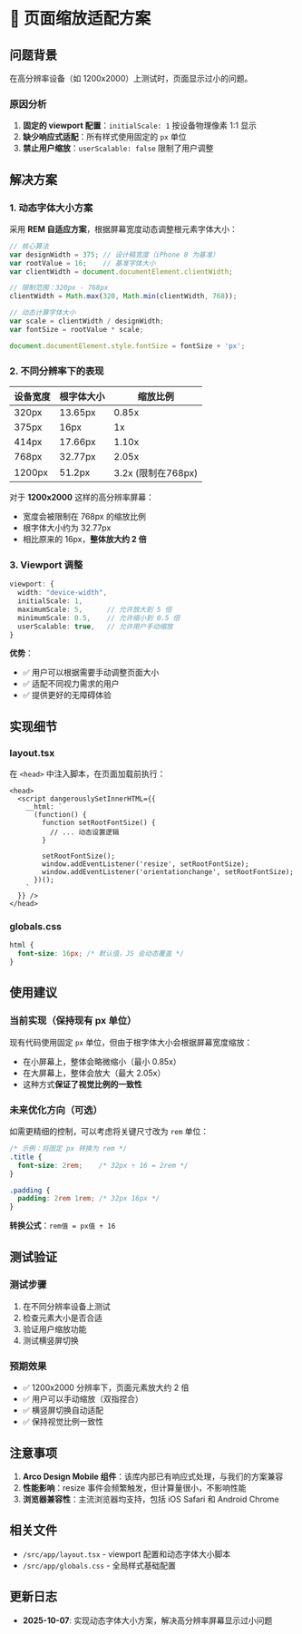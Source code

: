# 📱 页面缩放适配方案

## 问题背景

在高分辨率设备（如 1200x2000）上测试时，页面显示过小的问题。

### 原因分析

1. **固定的 viewport 配置**：`initialScale: 1` 按设备物理像素 1:1 显示
2. **缺少响应式适配**：所有样式使用固定的 `px` 单位
3. **禁止用户缩放**：`userScalable: false` 限制了用户调整

## 解决方案

### 1. 动态字体大小方案

采用 **REM 自适应方案**，根据屏幕宽度动态调整根元素字体大小：

```javascript
// 核心算法
var designWidth = 375; // 设计稿宽度（iPhone 8 为基准）
var rootValue = 16;    // 基准字体大小
var clientWidth = document.documentElement.clientWidth;

// 限制范围：320px - 768px
clientWidth = Math.max(320, Math.min(clientWidth, 768));

// 动态计算字体大小
var scale = clientWidth / designWidth;
var fontSize = rootValue * scale;

document.documentElement.style.fontSize = fontSize + 'px';
```

### 2. 不同分辨率下的表现

| 设备宽度 | 根字体大小 | 缩放比例 |
|---------|-----------|---------|
| 320px   | 13.65px   | 0.85x   |
| 375px   | 16px      | 1x      |
| 414px   | 17.66px   | 1.10x   |
| 768px   | 32.77px   | 2.05x   |
| 1200px  | 51.2px    | 3.2x (限制在768px) |

对于 **1200x2000** 这样的高分辨率屏幕：
- 宽度会被限制在 768px 的缩放比例
- 根字体大小约为 32.77px
- 相比原来的 16px，**整体放大约 2 倍**

### 3. Viewport 调整

```typescript
viewport: {
  width: "device-width",
  initialScale: 1,
  maximumScale: 5,      // 允许放大到 5 倍
  minimumScale: 0.5,    // 允许缩小到 0.5 倍
  userScalable: true,   // 允许用户手动缩放
}
```

**优势**：
- ✅ 用户可以根据需要手动调整页面大小
- ✅ 适配不同视力需求的用户
- ✅ 提供更好的无障碍体验

## 实现细节

### layout.tsx

在 `<head>` 中注入脚本，在页面加载前执行：

```tsx
<head>
  <script dangerouslySetInnerHTML={{
    __html: `
      (function() {
        function setRootFontSize() {
          // ... 动态设置逻辑
        }
        
        setRootFontSize();
        window.addEventListener('resize', setRootFontSize);
        window.addEventListener('orientationchange', setRootFontSize);
      })();
    `
  }} />
</head>
```

### globals.css

```css
html {
  font-size: 16px; /* 默认值，JS 会动态覆盖 */
}
```

## 使用建议

### 当前实现（保持现有 px 单位）

现有代码使用固定 `px` 单位，但由于根字体大小会根据屏幕宽度缩放：
- 在小屏幕上，整体会略微缩小（最小 0.85x）
- 在大屏幕上，整体会放大（最大 2.05x）
- 这种方式**保证了视觉比例的一致性**

### 未来优化方向（可选）

如需更精细的控制，可以考虑将关键尺寸改为 `rem` 单位：

```css
/* 示例：将固定 px 转换为 rem */
.title {
  font-size: 2rem;    /* 32px ÷ 16 = 2rem */
}

.padding {
  padding: 2rem 1rem; /* 32px 16px */
}
```

**转换公式**：`rem值 = px值 ÷ 16`

## 测试验证

### 测试步骤

1. 在不同分辨率设备上测试
2. 检查元素大小是否合适
3. 验证用户缩放功能
4. 测试横竖屏切换

### 预期效果

- ✅ 1200x2000 分辨率下，页面元素放大约 2 倍
- ✅ 用户可以手动缩放（双指捏合）
- ✅ 横竖屏切换自动适配
- ✅ 保持视觉比例一致性

## 注意事项

1. **Arco Design Mobile 组件**：该库内部已有响应式处理，与我们的方案兼容
2. **性能影响**：resize 事件会频繁触发，但计算量很小，不影响性能
3. **浏览器兼容性**：主流浏览器均支持，包括 iOS Safari 和 Android Chrome

## 相关文件

- `/src/app/layout.tsx` - viewport 配置和动态字体大小脚本
- `/src/app/globals.css` - 全局样式基础配置

## 更新日志

- **2025-10-07**: 实现动态字体大小方案，解决高分辨率屏幕显示过小问题

